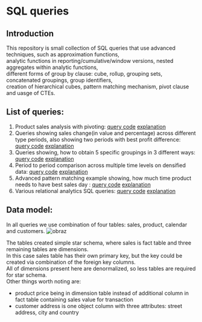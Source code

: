 # SQL queries
## Introduction
This repository is small collection of SQL queries that use advanced techniques, such as approximation functions,  
analytic functions in reporting/cumulative/window versions, nested aggregates within analytic functions,  
different forms of group by clause: cube, rollup, grouping sets, concatenated groupings, group identifiers,  
creation of hierarchical cubes, pattern matching mechanism, pivot clause and uasge of CTEs.

## List of queries:

  1. Product sales analysis with pivoting: [query code](https://github.com/PiotrBelniak/SQL-queries/blob/main/source_code/product_sales_analysis_w_pivot_example.sql)    [explanation]()
  2. Queries showing sales change(in value and percentage) across different type periods, also showing two periods with best profit difference: [query code](https://github.com/PiotrBelniak/SQL-queries/blob/main/source_code/differences_of_sales_across_different_time_periods.sql)   [explanation]()
  3. Queries showing, how to obtain 5 specific groupings in 3 different ways: [query code](https://github.com/PiotrBelniak/SQL-queries/blob/main/source_code/example_of_using_grouping_sets.sql)   [explanation]()
  4. Period to period comparison across multiple time levels on densified data: [query code](https://github.com/PiotrBelniak/SQL-queries/blob/main/source_code/period_to_period_multiple_time_levels_comparison.sql)   [explanation]()
  5. Advanced pattern matching example showing, how much time product needs to have best sales day : [query code](https://github.com/PiotrBelniak/SQL-queries/blob/main/source_code/advanced_pattern_matching_example.sql)   [explanation]()
  6. Various relational analytics SQL queries: [query code](https://github.com/PiotrBelniak/SQL-queries/blob/main/source_code/relational_analitycs_queries.sql)   [explanation]()

## Data model:
In all queries we use combination of four tables: sales, product, calendar and customers.
![obraz](https://github.com/PiotrBelniak/SQL-queries/assets/169681378/6eb02b76-52d1-4eef-91da-9d71367cf91c)

The tables created simple star schema, where sales is fact table and three remaining tables are dimensions.  
In this case sales table has their own primary key, but the key could be created via combination of the foreign key columns.  
All of dimensions present here are denormalized, so less tables are required for star schema.  
Other things worth noting are: 
- product price being in dimension table instead of additional column in fact table containing sales value for transaction
- customer address is one object column with three attributes: street address, city and country
